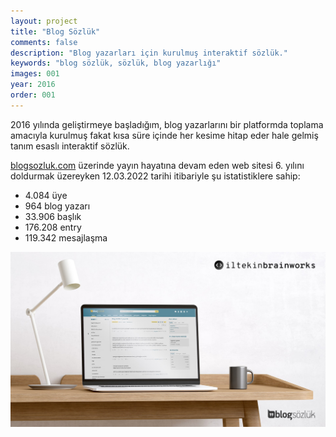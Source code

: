 ```yaml
---
layout: project
title: "Blog Sözlük"
comments: false
description: "Blog yazarları için kurulmuş interaktif sözlük."
keywords: "blog sözlük, sözlük, blog yazarlığı"
images: 001
year: 2016
order: 001
---
```


2016 yılında geliştirmeye başladığım, blog yazarlarını bir platformda toplama amacıyla kurulmuş fakat kısa süre içinde her kesime hitap eder hale gelmiş tanım esaslı interaktif sözlük.

[blogsozluk.com](https://blogsozluk.com) üzerinde yayın hayatına devam eden web sitesi 6. yılını doldurmak üzereyken 12.03.2022 tarihi itibariyle şu istatistiklere sahip:

- 4.084 üye
- 964 blog yazarı
- 33.906 başlık
- 176.208 entry
- 119.342 mesajlaşma


![001](/assets/images/projects/001/001.jpg)